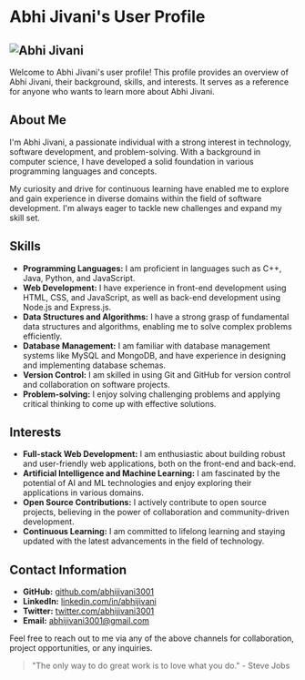 # Abhi Jivani's User Profile

## ![Abhi Jivani](https://avatars.githubusercontent.com/u/16915719?v=4)

Welcome to Abhi Jivani's user profile! This profile provides an overview of Abhi Jivani, their background, skills, and interests. It serves as a reference for anyone who wants to learn more about Abhi Jivani.

## About Me

I'm Abhi Jivani, a passionate individual with a strong interest in technology, software development, and problem-solving. With a background in computer science, I have developed a solid foundation in various programming languages and concepts.

My curiosity and drive for continuous learning have enabled me to explore and gain experience in diverse domains within the field of software development. I'm always eager to tackle new challenges and expand my skill set.

## Skills

- **Programming Languages:** I am proficient in languages such as C++, Java, Python, and JavaScript.
- **Web Development:** I have experience in front-end development using HTML, CSS, and JavaScript, as well as back-end development using Node.js and Express.js.
- **Data Structures and Algorithms:** I have a strong grasp of fundamental data structures and algorithms, enabling me to solve complex problems efficiently.
- **Database Management:** I am familiar with database management systems like MySQL and MongoDB, and have experience in designing and implementing database schemas.
- **Version Control:** I am skilled in using Git and GitHub for version control and collaboration on software projects.
- **Problem-solving:** I enjoy solving challenging problems and applying critical thinking to come up with effective solutions.

## Interests

- **Full-stack Web Development:** I am enthusiastic about building robust and user-friendly web applications, both on the front-end and back-end.
- **Artificial Intelligence and Machine Learning:** I am fascinated by the potential of AI and ML technologies and enjoy exploring their applications in various domains.
- **Open Source Contributions:** I actively contribute to open source projects, believing in the power of collaboration and community-driven development.
- **Continuous Learning:** I am committed to lifelong learning and staying updated with the latest advancements in the field of technology.

## Contact Information

- **GitHub:** [github.com/abhijivani3001](https://github.com/abhijivani3001)
- **LinkedIn:** [linkedin.com/in/abhijivani](https://linkedin.com/in/abhijivani)
- **Twitter:** [twitter.com/abhijivani3001](https://twitter.com/abhijivani3001)
- **Email:** [abhijivani3001@gmail.com](mailto:abhijivani3001@gmail.com)

Feel free to reach out to me via any of the above channels for collaboration, project opportunities, or any inquiries.

> "The only way to do great work is to love what you do." - Steve Jobs
